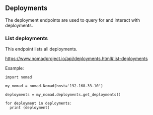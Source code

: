 ## Deployments

The deployment endpoints are used to query for and interact with deployments.

### List deployments

This endpoint lists all deployments.

https://www.nomadproject.io/api/deployments.html#list-deployments

Example:

```
import nomad

my_nomad = nomad.Nomad(host='192.168.33.10')

deployments = my_nomad.deployments.get_deployments()

for deployment in deployments:
  print (deployment)
```
